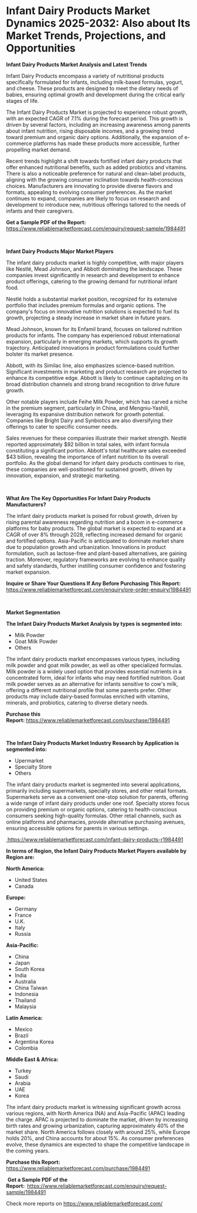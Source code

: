 <p><h1>Infant Dairy Products Market Dynamics 2025-2032: Also about Its Market Trends, Projections, and Opportunities</h1></p><p><strong>Infant Dairy Products Market Analysis and Latest Trends</strong></p>
<p><p>Infant Dairy Products encompass a variety of nutritional products specifically formulated for infants, including milk-based formulas, yogurt, and cheese. These products are designed to meet the dietary needs of babies, ensuring optimal growth and development during the critical early stages of life. </p><p>The Infant Dairy Products Market is projected to experience robust growth, with an expected CAGR of 7.1% during the forecast period. This growth is driven by several factors, including an increasing awareness among parents about infant nutrition, rising disposable incomes, and a growing trend toward premium and organic dairy options. Additionally, the expansion of e-commerce platforms has made these products more accessible, further propelling market demand.</p><p>Recent trends highlight a shift towards fortified infant dairy products that offer enhanced nutritional benefits, such as added probiotics and vitamins. There is also a noticeable preference for natural and clean-label products, aligning with the growing consumer inclination towards health-conscious choices. Manufacturers are innovating to provide diverse flavors and formats, appealing to evolving consumer preferences. As the market continues to expand, companies are likely to focus on research and development to introduce new, nutritious offerings tailored to the needs of infants and their caregivers.</p></p>
<p><strong>Get a Sample PDF of the Report:&nbsp;</strong> <a href="https://www.reliablemarketforecast.com/enquiry/request-sample/1984491?utm_campaign=2875&utm_medium=2&utm_source=Github&utm_content=ia&utm_term=07042025&utm_id=infant-dairy-products">https://www.reliablemarketforecast.com/enquiry/request-sample/1984491</a></p>
<p>&nbsp;</p>
<p><strong>Infant Dairy Products Major Market Players</strong></p>
<p><p>The infant dairy products market is highly competitive, with major players like Nestlé, Mead Johnson, and Abbott dominating the landscape. These companies invest significantly in research and development to enhance product offerings, catering to the growing demand for nutritional infant food.</p><p>Nestlé holds a substantial market position, recognized for its extensive portfolio that includes premium formulas and organic options. The company's focus on innovative nutrition solutions is expected to fuel its growth, projecting a steady increase in market share in future years.</p><p>Mead Johnson, known for its Enfamil brand, focuses on tailored nutrition products for infants. The company has experienced robust international expansion, particularly in emerging markets, which supports its growth trajectory. Anticipated innovations in product formulations could further bolster its market presence.</p><p>Abbott, with its Similac line, also emphasizes science-based nutrition. Significant investments in marketing and product research are projected to enhance its competitive edge. Abbott is likely to continue capitalizing on its broad distribution channels and strong brand recognition to drive future growth.</p><p>Other notable players include Feihe Milk Powder, which has carved a niche in the premium segment, particularly in China, and Mengniu-Yashili, leveraging its expansive distribution network for growth potential. Companies like Bright Dairy and Synbiotics are also diversifying their offerings to cater to specific consumer needs.</p><p>Sales revenues for these companies illustrate their market strength. Nestlé reported approximately $92 billion in total sales, with infant formula constituting a significant portion. Abbott's total healthcare sales exceeded $43 billion, revealing the importance of infant nutrition to its overall portfolio. As the global demand for infant dairy products continues to rise, these companies are well-positioned for sustained growth, driven by innovation, expansion, and strategic marketing.</p></p>
<p>&nbsp;</p>
<p><strong>What Are The Key Opportunities For Infant Dairy Products Manufacturers?</strong></p>
<p><p>The infant dairy products market is poised for robust growth, driven by rising parental awareness regarding nutrition and a boom in e-commerce platforms for baby products. The global market is expected to expand at a CAGR of over 8% through 2028, reflecting increased demand for organic and fortified options. Asia-Pacific is anticipated to dominate market share due to population growth and urbanization. Innovations in product formulation, such as lactose-free and plant-based alternatives, are gaining traction. Moreover, regulatory frameworks are evolving to enhance quality and safety standards, further instilling consumer confidence and fostering market expansion.</p></p>
<p><strong>Inquire or Share Your Questions If Any Before Purchasing This Report:</strong> <a href="https://www.reliablemarketforecast.com/enquiry/pre-order-enquiry/1984491?utm_campaign=2875&utm_medium=2&utm_source=Github&utm_content=ia&utm_term=07042025&utm_id=infant-dairy-products">https://www.reliablemarketforecast.com/enquiry/pre-order-enquiry/1984491</a></p>
<p>&nbsp;</p>
<p><strong>Market Segmentation</strong></p>
<p><strong>The Infant Dairy Products Market Analysis by types is segmented into:</strong></p>
<p><ul><li>Milk Powder</li><li>Goat Milk Powder</li><li>Others</li></ul></p>
<p><p>The infant dairy products market encompasses various types, including milk powder and goat milk powder, as well as other specialized formulas. Milk powder is a widely used option that provides essential nutrients in a concentrated form, ideal for infants who may need fortified nutrition. Goat milk powder serves as an alternative for infants sensitive to cow's milk, offering a different nutritional profile that some parents prefer. Other products may include dairy-based formulas enriched with vitamins, minerals, and probiotics, catering to diverse dietary needs.</p></p>
<p><strong>Purchase this Report:&nbsp;</strong><a href="https://www.reliablemarketforecast.com/purchase/1984491?utm_campaign=2875&utm_medium=2&utm_source=Github&utm_content=ia&utm_term=07042025&utm_id=infant-dairy-products">https://www.reliablemarketforecast.com/purchase/1984491</a></p>
<p>&nbsp;</p>
<p><strong>The Infant Dairy Products Market Industry Research by Application is segmented into:</strong></p>
<p><ul><li>Upermarket</li><li>Specialty Store</li><li>Others</li></ul></p>
<p><p>The infant dairy products market is segmented into several applications, primarily including supermarkets, specialty stores, and other retail formats. Supermarkets serve as a convenient one-stop solution for parents, offering a wide range of infant dairy products under one roof. Specialty stores focus on providing premium or organic options, catering to health-conscious consumers seeking high-quality formulas. Other retail channels, such as online platforms and pharmacies, provide alternative purchasing avenues, ensuring accessible options for parents in various settings.</p></p>
<p><a href="https://www.reliablemarketforecast.com/infant-dairy-products-r1984491?utm_campaign=2875&utm_medium=2&utm_source=Github&utm_content=ia&utm_term=07042025&utm_id=infant-dairy-products">&nbsp;https://www.reliablemarketforecast.com/infant-dairy-products-r1984491</a></p>
<p><strong>In terms of Region, the Infant Dairy Products Market Players available by Region are:</strong></p>
<p>
    <p> <strong> North America: </strong>
        <ul>
            <li>United States</li>
            <li>Canada</li>
        </ul>
        </p> 
    <p> <strong> Europe: </strong>
        <ul>
            <li>Germany</li>
            <li>France</li>
            <li>U.K.</li>
            <li>Italy</li>
            <li>Russia</li>
        </ul>
        </p> 
    <p> <strong> Asia-Pacific: </strong>
        <ul>
            <li>China</li>
            <li>Japan</li>
            <li>South Korea</li>
            <li>India</li>
            <li>Australia</li>
            <li>China Taiwan</li>
            <li>Indonesia</li>
            <li>Thailand</li>
            <li>Malaysia</li>
        </ul>
        </p> 
    <p> <strong> Latin America: </strong>
        <ul>
            <li>Mexico</li>
            <li>Brazil</li>
            <li>Argentina Korea</li>
            <li>Colombia</li>
        </ul>
        </p> 
    <p> <strong> Middle East & Africa: </strong>
        <ul>
            <li>Turkey</li>
            <li>Saudi</li>
            <li>Arabia</li>
            <li>UAE</li>
            <li>Korea</li>
        </ul>
    </p>
    </p>
<p><p>The infant dairy products market is witnessing significant growth across various regions, with North America (NA) and Asia-Pacific (APAC) leading the charge. APAC is projected to dominate the market, driven by increasing birth rates and growing urbanization, capturing approximately 40% of the market share. North America follows closely with around 25%, while Europe holds 20%, and China accounts for about 15%. As consumer preferences evolve, these dynamics are expected to shape the competitive landscape in the coming years.</p></p>
<p><strong>Purchase this Report: </strong><a href="https://www.reliablemarketforecast.com/purchase/1984491?utm_campaign=2875&utm_medium=2&utm_source=Github&utm_content=ia&utm_term=07042025&utm_id=infant-dairy-products">https://www.reliablemarketforecast.com/purchase/1984491</a></p>
<p>&nbsp;<strong>Get a Sample PDF of the Report:&nbsp;&nbsp;</strong><a href="https://www.reliablemarketforecast.com/enquiry/request-sample/1984491?utm_campaign=2875&utm_medium=2&utm_source=Github&utm_content=ia&utm_term=07042025&utm_id=infant-dairy-products">https://www.reliablemarketforecast.com/enquiry/request-sample/1984491</a></p>
<p><strong></strong></p>
<p>Check more reports on <a href="https://www.reliablemarketforecast.com/?utm_campaign=2875&utm_medium=2&utm_source=Github&utm_content=ia&utm_term=07042025&utm_id=infant-dairy-products">https://www.reliablemarketforecast.com/</a></p>